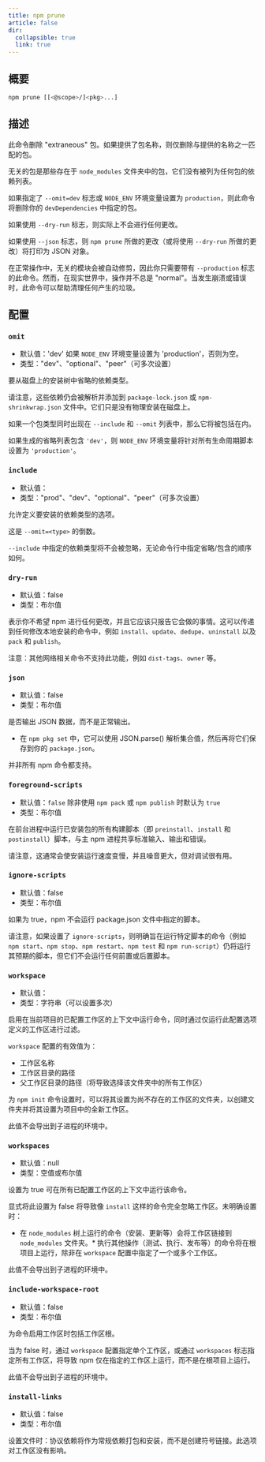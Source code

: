 ```yaml
---
title: npm prune
article: false
dir:
  collapsible: true
  link: true
---
```


## 概要

```bash
npm prune [[<@scope>/]<pkg>...]
```

## 描述

此命令删除 "extraneous" 包。如果提供了包名称，则仅删除与提供的名称之一匹配的包。

无关的包是那些存在于 `node_modules` 文件夹中的包，它们没有被列为任何包的依赖列表。

如果指定了 `--omit=dev` 标志或 `NODE_ENV` 环境变量设置为 `production`，则此命令将删除你的 `devDependencies` 中指定的包。

如果使用 `--dry-run` 标志，则实际上不会进行任何更改。

如果使用 `--json` 标志，则 `npm prune` 所做的更改（或将使用 `--dry-run` 所做的更改）将打印为 JSON 对象。

在正常操作中，无关的模块会被自动修剪，因此你只需要带有 `--production` 标志的此命令。然而，在现实世界中，操作并不总是 "normal"。当发生崩溃或错误时，此命令可以帮助清理任何产生的垃圾。

## 配置

### `omit`

- 默认值：'dev' 如果 `NODE_ENV` 环境变量设置为 'production'，否则为空。
- 类型："dev"、"optional"、"peer"（可多次设置）

要从磁盘上的安装树中省略的依赖类型。

请注意，这些依赖仍会被解析并添加到 `package-lock.json` 或 `npm-shrinkwrap.json` 文件中。它们只是没有物理安装在磁盘上。

如果一个包类型同时出现在 `--include` 和 `--omit` 列表中，那么它将被包括在内。

如果生成的省略列表包含 `'dev'`，则 `NODE_ENV` 环境变量将针对所有生命周期脚本设置为 `'production'`。



### `include`

- 默认值：
- 类型："prod"、"dev"、"optional"、"peer"（可多次设置）

允许定义要安装的依赖类型的选项。

这是 `--omit=<type>` 的倒数。

`--include` 中指定的依赖类型将不会被忽略，无论命令行中指定省略/包含的顺序如何。



### `dry-run`

- 默认值：false
- 类型：布尔值

表示你不希望 npm 进行任何更改，并且它应该只报告它会做的事情。这可以传递到任何修改本地安装的命令中，例如 `install`、`update`、`dedupe`、`uninstall` 以及 `pack` 和 `publish`。

注意：其他网络相关命令不支持此功能，例如 `dist-tags`、`owner` 等。



### `json`

- 默认值：false
- 类型：布尔值

是否输出 JSON 数据，而不是正常输出。

- 在 `npm pkg set` 中，它可以使用 JSON.parse() 解析集合值，然后再将它们保存到你的 `package.json`。

并非所有 npm 命令都支持。



### `foreground-scripts`

- 默认值：`false` 除非使用 `npm pack` 或 `npm publish` 时默认为 `true`
- 类型：布尔值

在前台进程中运行已安装包的所有构建脚本（即 `preinstall`、`install` 和 `postinstall`）脚本，与主 npm 进程共享标准输入、输出和错误。

请注意，这通常会使安装运行速度变慢，并且噪音更大，但对调试很有用。



### `ignore-scripts`

- 默认值：false
- 类型：布尔值

如果为 true，npm 不会运行 package.json 文件中指定的脚本。

请注意，如果设置了 `ignore-scripts`，则明确旨在运行特定脚本的命令（例如 `npm start`、`npm stop`、`npm restart`、`npm test` 和 `npm run-script`）仍将运行其预期的脚本，但它们不会运行任何前置或后置脚本。



### `workspace`

- 默认值：
- 类型：字符串（可以设置多次）

启用在当前项目的已配置工作区的上下文中运行命令，同时通过仅运行此配置选项定义的工作区进行过滤。

`workspace` 配置的有效值为：

- 工作区名称
- 工作区目录的路径
- 父工作区目录的路径（将导致选择该文件夹中的所有工作区）

为 `npm init` 命令设置时，可以将其设置为尚不存在的工作区的文件夹，以创建文件夹并将其设置为项目中的全新工作区。

此值不会导出到子进程的环境中。



### `workspaces`

- 默认值：null
- 类型：空值或布尔值

设置为 true 可在所有已配置工作区的上下文中运行该命令。

显式将此设置为 false 将导致像 `install` 这样的命令完全忽略工作区。未明确设置时：

- 在 `node_modules` 树上运行的命令（安装、更新等）会将工作区链接到 `node_modules` 文件夹。* 执行其他操作（测试、执行、发布等）的命令将在根项目上运行，除非在 `workspace` 配置中指定了一个或多个工作区。

此值不会导出到子进程的环境中。



### `include-workspace-root`

- 默认值：false
- 类型：布尔值

为命令启用工作区时包括工作区根。

当为 false 时，通过 `workspace` 配置指定单个工作区，或通过 `workspaces` 标志指定所有工作区，将导致 npm 仅在指定的工作区上运行，而不是在根项目上运行。

此值不会导出到子进程的环境中。



### `install-links`

- 默认值：false
- 类型：布尔值

设置文件时：协议依赖将作为常规依赖打包和安装，而不是创建符号链接。此选项对工作区没有影响。
